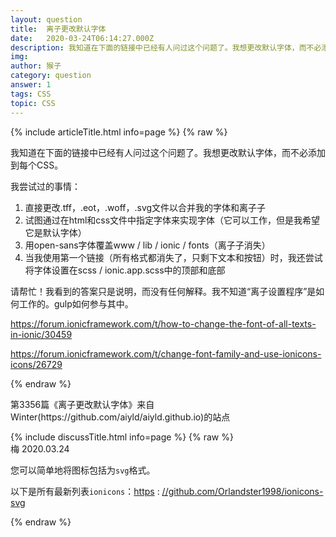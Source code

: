 ```yaml
---
layout: question
title:  离子更改默认字体
date:   2020-03-24T06:14:27.000Z
description: 我知道在下面的链接中已经有人问过这个问题了。我想更改默认字体，而不必添加到每个CSS。我尝试过的事情：直接更改.tff，.eot，.woff，....
img: 
author: 猴子
category: question
answer: 1
tags: CSS
topic: CSS
---
```

<div class="article-root">
  <div class="article">
    {% include articleTitle.html info=page %}
    {% raw %}
    <div class="article-content"><p><font style="vertical-align: inherit;"><font style="vertical-align: inherit;">我知道在下面的链接中已经有人问过这个问题了。</font><font style="vertical-align: inherit;">我想更改默认字体，而不必添加到每个CSS。</font></font></p>

<p><font style="vertical-align: inherit;"><font style="vertical-align: inherit;">我尝试过的事情：</font></font></p>

<ol>
<li><font style="vertical-align: inherit;"><font style="vertical-align: inherit;">直接更改.tff，.eot，.woff，.svg文件以合并我的字体和离子子 </font></font></li>
<li><font style="vertical-align: inherit;"><font style="vertical-align: inherit;">试图通过在html和css文件中指定字体来实现字体（它可以工作，但是我希望它是默认字体）</font></font></li>
<li><font style="vertical-align: inherit;"><font style="vertical-align: inherit;">用open-sans字体覆盖www / lib / ionic / fonts（离子子消失）</font></font></li>
<li><font style="vertical-align: inherit;"><font style="vertical-align: inherit;">当我使用第一个链接（所有格式都消失了，只剩下文本和按钮）时，我还尝试将字体设置在scss / ionic.app.scss中的顶部和底部</font></font></li>
</ol>

<p><font style="vertical-align: inherit;"><font style="vertical-align: inherit;">请帮忙！</font><font style="vertical-align: inherit;">我看到的答案只是说明，而没有任何解释。</font><font style="vertical-align: inherit;">我不知道“离子设置程序”是如何工作的。</font><font style="vertical-align: inherit;">gulp如何参与其中。</font></font></p>

<p><a href="https://forum.ionicframework.com/t/how-to-change-the-font-of-all-texts-in-ionic/30459" rel="noreferrer"><font style="vertical-align: inherit;"><font style="vertical-align: inherit;">https://forum.ionicframework.com/t/how-to-change-the-font-of-all-texts-in-ionic/30459</font></font></a></p>

<p><a href="https://forum.ionicframework.com/t/change-font-family-and-use-ionicons-icons/26729" rel="noreferrer"><font style="vertical-align: inherit;"><font style="vertical-align: inherit;">https://forum.ionicframework.com/t/change-font-family-and-use-ionicons-icons/26729</font></font></a></p></div>
    {% endraw %}
  </div>
  <p class="winter_mark">第3356篇《离子更改默认字体》来自Winter(https://github.com/aiyld/aiyld.github.io)的站点</p>
  <div class="discuss-wrapper">
    {% include discussTitle.html info=page %}
    {% raw %}
    <div class="discuss-item">
        <div class="discuss-parent">
          <div class="discuss-meta">
            <span class="discuss-user">梅</span>
            <span class="discuss-time">2020.03.24</span>
          </div>
          <div class="discuss-comment"><p><font style="vertical-align: inherit;"><font style="vertical-align: inherit;">您可以简单地将图标包括为</font></font><code>svg</code><font style="vertical-align: inherit;"><font style="vertical-align: inherit;">格式。</font></font></p>

<p><font style="vertical-align: inherit;"><font style="vertical-align: inherit;">以下是所有最新列表</font></font><code>ionicons</code><font style="vertical-align: inherit;"><font style="vertical-align: inherit;">：</font><a href="https://github.com/Orlandster1998/ionicons-svg" rel="nofollow noreferrer"><font style="vertical-align: inherit;">https</font></a><font style="vertical-align: inherit;"> : </font></font><a href="https://github.com/Orlandster1998/ionicons-svg" rel="nofollow noreferrer"><font style="vertical-align: inherit;"><font style="vertical-align: inherit;">//github.com/Orlandster1998/ionicons-svg</font></font></a></p></div>
        </div></div>
    {% endraw %}
  </div>
<div>
